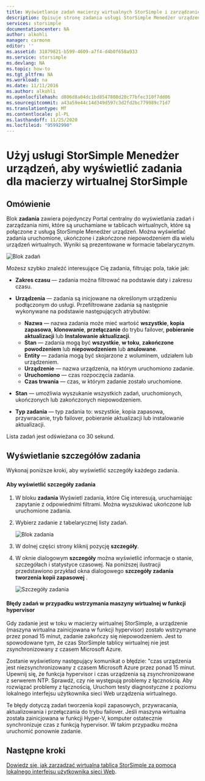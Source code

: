 ```yaml
---
title: Wyświetlanie zadań macierzy wirtualnych StorSimple i zarządzanie nimi | Microsoft Docs
description: Opisuje stronę zadania usługi StorSimple Menedżer urządzeń i sposób jej używania do śledzenia ostatnich i bieżących zadań macierzy wirtualnej StorSimple.
services: storsimple
documentationcenter: NA
author: alkohli
manager: carmonm
editor: ''
ms.assetid: 31879821-b599-4609-a7f4-d4b0f658a933
ms.service: storsimple
ms.devlang: NA
ms.topic: how-to
ms.tgt_pltfrm: NA
ms.workload: na
ms.date: 11/11/2016
ms.author: alkohli
ms.openlocfilehash: d806d8a04dc1bd8547808d20c77bfec310f7dd06
ms.sourcegitcommit: a43a59e44c14d349d597c3d2fd2bc779989c71d7
ms.translationtype: MT
ms.contentlocale: pl-PL
ms.lasthandoff: 11/25/2020
ms.locfileid: "95992990"
---
```

# <a name="use-the-storsimple-device-manager-service-to-view-jobs-for-the-storsimple-virtual-array"></a>Użyj usługi StorSimple Menedżer urządzeń, aby wyświetlić zadania dla macierzy wirtualnej StorSimple
## <a name="overview"></a>Omówienie
Blok **zadania** zawiera pojedynczy Portal centralny do wyświetlania zadań i zarządzania nimi, które są uruchamiane w tablicach wirtualnych, które są połączone z usługą StorSimple Menedżer urządzeń. Można wyświetlać zadania uruchomione, ukończone i zakończone niepowodzeniem dla wielu urządzeń wirtualnych. Wyniki są prezentowane w formacie tabelarycznym.

![Blok zadań](./media/storsimple-virtual-array-manage-jobs/ova-jobs-blade.png)

Możesz szybko znaleźć interesujące Cię zadania, filtrując pola, takie jak:

* **Zakres czasu** — zadania można filtrować na podstawie daty i zakresu czasu.
* **Urządzenia** — zadania są inicjowane na określonym urządzeniu podłączonym do usługi. Przefiltrowane zadania są następnie wykonywane na podstawie następujących atrybutów:
  
  * **Nazwa** — nazwa zadania może mieć wartość **wszystkie**, **kopia zapasowa**, **klonowanie**, **przełączanie** do trybu failover, **pobieranie aktualizacji** lub **Instalowanie aktualizacji**.
  * **Stan** — zadania mogą być **wszystkie**, **w toku**, **zakończone powodzeniem** lub **niepowodzeniem** lub **anulowane**.
  * **Entity** — zadania mogą być skojarzone z woluminem, udziałem lub urządzeniem.
  * **Urządzenie** — nazwa urządzenia, na którym uruchomiono zadanie.
  * **Uruchomiono** — czas rozpoczęcia zadania.
  * **Czas trwania** — czas, w którym zadanie zostało uruchomione.
* **Stan** — umożliwia wyszukanie wszystkich zadań, uruchomionych, ukończonych lub zakończonych niepowodzeniem.
* **Typ zadania** — typ zadania to: wszystkie, kopia zapasowa, przywracanie, tryb failover, pobieranie aktualizacji lub instalowanie aktualizacji.

Lista zadań jest odświeżana co 30 sekund.

## <a name="view-job-details"></a>Wyświetlanie szczegółów zadania
Wykonaj poniższe kroki, aby wyświetlić szczegóły każdego zadania.

#### <a name="to-view-job-details"></a>Aby wyświetlić szczegóły zadania
1. W bloku **zadania** Wyświetl zadania, które Cię interesują, uruchamiając zapytanie z odpowiednimi filtrami. Można wyszukiwać ukończone lub uruchomione zadania.
2. Wybierz zadanie z tabelarycznej listy zadań.
   
    ![Blok zadania](./media/storsimple-virtual-array-manage-jobs/ova-jobs-blade.png)
3. W dolnej części strony kliknij pozycję **szczegóły**.
4. W oknie dialogowym **szczegóły** można wyświetlić informacje o stanie, szczegółach i statystyce czasowej. Na poniższej ilustracji przedstawiono przykład okna dialogowego **szczegóły zadania tworzenia kopii zapasowej** .
   
    ![Szczegóły zadania](./media/storsimple-virtual-array-manage-jobs/ova-jobs-details.png)

#### <a name="job-failures-when-the-virtual-machine-is-paused-in-the-hypervisor"></a>Błędy zadań w przypadku wstrzymania maszyny wirtualnej w funkcji hypervisor
Gdy zadanie jest w toku w macierzy wirtualnej StorSimple, a urządzenie (maszyna wirtualna zainicjowana w funkcji hypervisor) zostało wstrzymane przez ponad 15 minut, zadanie zakończy się niepowodzeniem. Jest to spowodowane tym, że czas StorSimple tablicy wirtualnej nie jest zsynchronizowany z czasem Microsoft Azure. 

Zostanie wyświetlony następujący komunikat o błędzie: "czas urządzenia jest niezsynchronizowany z czasem Microsoft Azure przez ponad 15 minut. Upewnij się, że funkcja hypervisor i czas urządzenia są zsynchronizowane z serwerem NTP. Sprawdź, czy nie występują problemy z łącznością. Aby rozwiązać problemy z łącznością, Uruchom testy diagnostyczne z poziomu lokalnego interfejsu użytkownika sieci Web urządzenia wirtualnego.

Te błędy dotyczą zadań tworzenia kopii zapasowych, przywracania, aktualizowania i przełączania do trybu failover. Jeśli maszyna wirtualna została zainicjowana w funkcji Hyper-V, komputer ostatecznie synchronizuje czas z funkcją hypervisor. W takim przypadku można uruchomić ponownie zadanie.

## <a name="next-steps"></a>Następne kroki
[Dowiedz się, jak zarządzać wirtualną tablicą StorSimple za pomocą lokalnego interfejsu użytkownika sieci Web](storsimple-ova-web-ui-admin.md).

